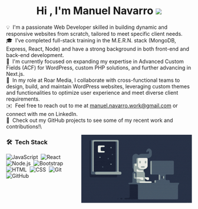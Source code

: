 <h1 align="center"><b>Hi , I'm Manuel Navarro </b><img src="https://media.giphy.com/media/hvRJCLFzcasrR4ia7z/giphy.gif" width="35"></h1>

💡  I'm a passionate Web Developer skilled in building dynamic and responsive websites from scratch, tailored to meet specific client needs.\
🎓  I’ve completed full-stack training in the M.E.R.N. stack (MongoDB, Express, React, Node) and have a strong background in both front-end and back-end development.\
🌱  I'm currently focused on expanding my expertise in Advanced Custom Fields (ACF) for WordPress, custom PHP solutions, and further advancing in Next.js.\
💼  In my role at Roar Media, I collaborate with cross-functional teams to design, build, and maintain WordPress websites, leveraging custom themes and functionalities to optimize user experience and meet diverse client requirements.\
✉️  Feel free to reach out to me at <a href="mailto:manuel.navarro.work@gmail.com">manuel.navarro.work@gmail.com</a> or connect with me on LinkedIn.\
📄  Check out my GitHub projects to see some of my recent work and contributions!\

<img alt="Night Coding" src="https://raw.githubusercontent.com/AVS1508/AVS1508/master/assets/Night-Coding.gif" align="right"/>

### 🛠 &nbsp;Tech Stack


![JavaScript](https://img.shields.io/badge/-JavaScript-05122A?style=flat&logo=javascript)&nbsp;
![React](https://img.shields.io/badge/-React-05122A?style=flat&logo=react)&nbsp;\
![Node.js](https://img.shields.io/badge/-Node.js-05122A?style=flat&logo=node.js)&nbsp;
![Bootstrap](https://img.shields.io/badge/-Bootstrap-05122A?style=flat&logo=bootstrap&logoColor=563D7C)\
![HTML](https://img.shields.io/badge/-HTML-05122A?style=flat&logo=HTML5)&nbsp;
![CSS](https://img.shields.io/badge/-CSS-05122A?style=flat&logo=CSS3&logoColor=1572B6)&nbsp;
![Git](https://img.shields.io/badge/-Git-05122A?style=flat&logo=git)&nbsp;
![GitHub](https://img.shields.io/badge/-GitHub-05122A?style=flat&logo=github)&nbsp;

<!--
**ManuelNavarro7/ManuelNavarro7** is a ✨ _special_ ✨ repository because its `README.md` (this file) appears on your GitHub profile.

Here are some ideas to get you started:

- 🔭 I’m currently working on ...
- 🌱 I’m currently learning ...
- 👯 I’m looking to collaborate on ...
- 🤔 I’m looking for help with ...
- 💬 Ask me about ...
- 📫 How to reach me: ...
- 😄 Pronouns: ...
- ⚡ Fun fact: ...
-->
